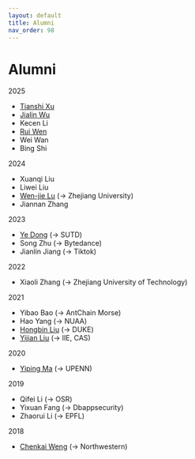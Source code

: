 ```yaml
---
layout: default
title: Alumni
nav_order: 98
---
```


# Alumni

2025
+ [Tianshi Xu](https://tianshi-xu.github.io/)
+ [Jialin Wu](https://lin000001.github.io/jialin/)
+ Kecen Li
+ [Rui Wen](https://wenruiustc.github.io/)
+ Wei Wan
+ Bing Shi 
  
2024
+ Xuanqi Liu
+ Liwei Liu
+ [Wen-jie Lu](https://fionser.github.io/) (-> Zhejiang University)
+ Jiannan Zhang
  
  
2023
+ [Ye Dong](https://ye-d.github.io/) (-> SUTD)
+ Song Zhu (-> Bytedance)
+ Jianlin Jiang (-> Tiktok)
    
2022
+ Xiaoli Zhang (-> Zhejiang University of Technology)

2021
+ Yibao Bao (-> AntChain Morse)
+ Hao Yang (-> NUAA)
+ [Hongbin Liu](https://tdczlhb.github.io/) (-> DUKE) 
+ [Yijian Liu](https://lordriot.live/) (-> IIE, CAS)
 
2020
+ [Yiping Ma](https://www.seas.upenn.edu/~yipingma/) (-> UPENN)

2019
+ Qifei Li (-> OSR)
+ Yixuan Fang (-> Dbappsecurity)
+ Zhaorui Li (-> EPFL)

2018
+ [Chenkai Weng](https://carlweng.github.io/) (-> Northwestern)
